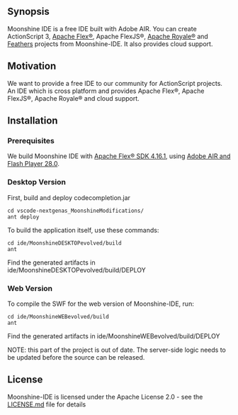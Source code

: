 ## Synopsis

Moonshine IDE is a free IDE built with Adobe AIR. You can create ActionScript 3, [Apache Flex®](https://flex.apache.org/), Apache FlexJS®, [Apache Royale®](http://royale.apache.org/) and [Feathers](https://feathersui.com/) projects from Moonshine-IDE. It also provides cloud support.
## Motivation

We want to provide a free IDE to our community for ActionScript projects. An IDE which is cross platform and provides Apache Flex®, Apache FlexJS®, Apache Royale® and cloud support.

## Installation

### Prerequisites

We build Moonshine IDE with [Apache Flex® SDK 4.16.1](https://flex.apache.org/installer.html), using [Adobe AIR and Flash Player 28.0](https://helpx.adobe.com/flash-player/release-note/fp_28_air_28_release_notes.html).

### Desktop Version

First, build and deploy codecompletion.jar

    cd vscode-nextgenas_MoonshineModifications/
    ant deploy


To build the application itself, use these commands:

    cd ide/MoonshineDESKTOPevolved/build
    ant 

Find the generated artifacts in ide/MoonshineDESKTOPevolved/build/DEPLOY

### Web Version

To compile the SWF for the web version of Moonshine-IDE, run:

    cd ide/MoonshineWEBevolved/build
    ant 


Find the generated artifacts in ide/MoonshineWEBevolved/build/DEPLOY

NOTE:  this part of the project is out of date.  The server-side logic needs to be updated before the source can be released.

## License

Moonshine-IDE is licensed under the Apache License 2.0 - see the [LICENSE.md](https://github.com/prominic/Moonshine-IDE/blob/master/LICENSE.MD) file for details

